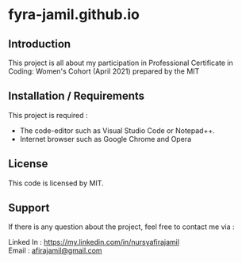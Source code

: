 # fyra-jamil.github.io

## Introduction

This project is all about my participation in Professional Certificate in Coding: Women's Cohort (April 2021) prepared by the MIT

## Installation / Requirements

 This project is required :
 - The code-editor such as Visual Studio Code or Notepad++.
 - Internet browser such as Google Chrome and Opera

## License
This code is licensed by MIT.

## Support
If there is any question about the project, feel free to contact me via :

Linked In : https://my.linkedin.com/in/nursyafirajamil<br/>
Email : afirajamil@gmail.com

